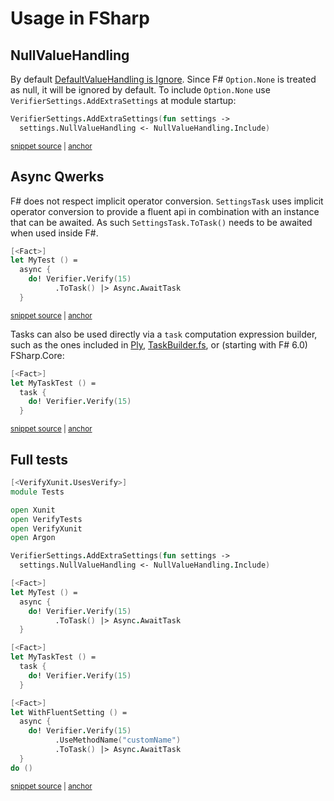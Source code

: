 <!--
GENERATED FILE - DO NOT EDIT
This file was generated by [MarkdownSnippets](https://github.com/SimonCropp/MarkdownSnippets).
Source File: /docs/mdsource/fsharp.source.md
To change this file edit the source file and then run MarkdownSnippets.
-->

# Usage in FSharp


## NullValueHandling

By default [DefaultValueHandling is Ignore](/docs/serializer-settings.md#default-settings). Since F# `Option.None` is treated as null, it will be ignored by default. To include `Option.None` use `VerifierSettings.AddExtraSettings` at module startup:

<!-- snippet: NullValueHandling -->
<a id='snippet-nullvaluehandling'></a>
```fs
VerifierSettings.AddExtraSettings(fun settings ->
  settings.NullValueHandling <- NullValueHandling.Include)
```
<sup><a href='/src/FSharpTests/Tests.fs#L9-L12' title='Snippet source file'>snippet source</a> | <a href='#snippet-nullvaluehandling' title='Start of snippet'>anchor</a></sup>
<!-- endSnippet -->


## Async Qwerks

F# does not respect implicit operator conversion. `SettingsTask` uses implicit operator conversion to provide a fluent api in combination with an instance that can be awaited. As such `SettingsTask.ToTask()` needs to be awaited when used inside F#.

<!-- snippet: FsTest -->
<a id='snippet-fstest'></a>
```fs
[<Fact>]
let MyTest () =
  async {
    do! Verifier.Verify(15)
          .ToTask() |> Async.AwaitTask
  }
```
<sup><a href='/src/FSharpTests/Tests.fs#L14-L21' title='Snippet source file'>snippet source</a> | <a href='#snippet-fstest' title='Start of snippet'>anchor</a></sup>
<!-- endSnippet -->

Tasks can also be used directly via a `task` computation expression builder, such as the ones included in [Ply](https://github.com/crowded/ply), [TaskBuilder.fs](https://github.com/rspeele/TaskBuilder.fs), or (starting with F# 6.0) FSharp.Core:

<!-- snippet: FsTestTask -->
<a id='snippet-fstesttask'></a>
```fs
[<Fact>]
let MyTaskTest () =
  task {
    do! Verifier.Verify(15)
  }
```
<sup><a href='/src/FSharpTests/Tests.fs#L23-L29' title='Snippet source file'>snippet source</a> | <a href='#snippet-fstesttask' title='Start of snippet'>anchor</a></sup>
<!-- endSnippet -->

## Full tests

<!-- snippet: FSharpTests/Tests.fs -->
<a id='snippet-FSharpTests/Tests.fs'></a>
```fs
[<VerifyXunit.UsesVerify>]
module Tests

open Xunit
open VerifyTests
open VerifyXunit
open Argon

VerifierSettings.AddExtraSettings(fun settings ->
  settings.NullValueHandling <- NullValueHandling.Include)

[<Fact>]
let MyTest () =
  async {
    do! Verifier.Verify(15)
          .ToTask() |> Async.AwaitTask
  }

[<Fact>]
let MyTaskTest () =
  task {
    do! Verifier.Verify(15)
  }

[<Fact>]
let WithFluentSetting () =
  async {
    do! Verifier.Verify(15)
          .UseMethodName("customName")
          .ToTask() |> Async.AwaitTask
  }
do ()
```
<sup><a href='/src/FSharpTests/Tests.fs#L1-L32' title='Snippet source file'>snippet source</a> | <a href='#snippet-FSharpTests/Tests.fs' title='Start of snippet'>anchor</a></sup>
<!-- endSnippet -->
